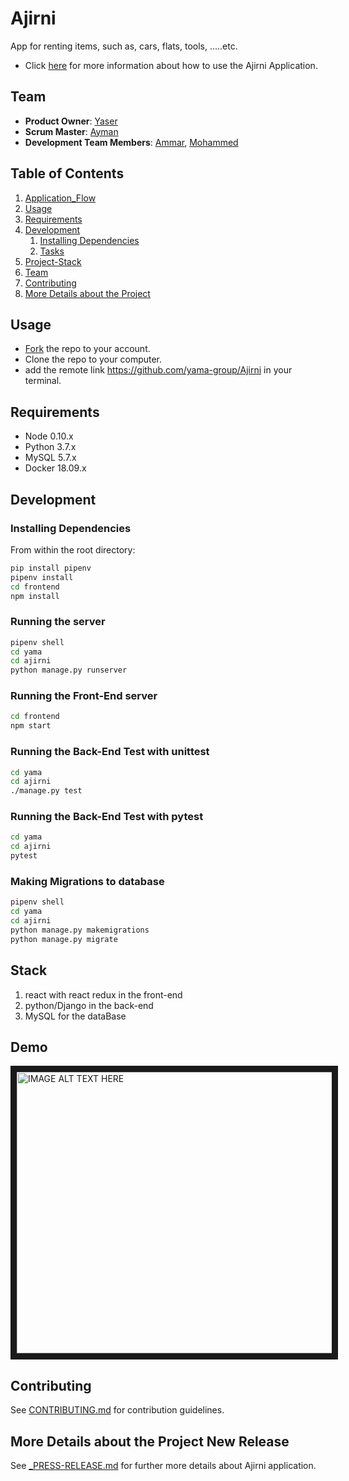 # Ajirni
App for renting items, such as, cars, flats, tools, .....etc. 
- Click [here](_APPLICATION-FLOW.md) for more information about how to use the Ajirni Application.

## Team

  - __Product Owner__: [Yaser](https://github.com/YasserKassem989979)
  - __Scrum Master__: [Ayman](https://github.com/engaymanh)
  - __Development Team Members__: [Ammar](https://github.com/AmmarAlkhooly98), [Mohammed](https://github.com/mohamedartan)

## Table of Contents

1. [Application_Flow](_APPLICATION-FLOW.md)
1. [Usage](#Usage)
1. [Requirements](#requirements)
1. [Development](#development)
    1. [Installing Dependencies](#installing-dependencies)
    1. [Tasks](#tasks)
1. [Project-Stack](#Stack)
1. [Team](#team)
1. [Contributing](#contributing)
1. [More Details about the Project](#More-Details-about-the-Project-New-Release)

## Usage

- [Fork](https://github.com/yama-group/Ajirni) the repo to your account.
- Clone the repo to your computer.
- add the remote link https://github.com/yama-group/Ajirni in your terminal.

## Requirements

- Node 0.10.x
- Python 3.7.x
- MySQL 5.7.x
- Docker 18.09.x

## Development

### Installing Dependencies

From within the root directory:

```bash
pip install pipenv
pipenv install
cd frontend 
npm install 
```

### Running the server

```bash
pipenv shell
cd yama
cd ajirni
python manage.py runserver
```

### Running the Front-End server

```bash
cd frontend
npm start
```

### Running the Back-End Test with unittest

```bash
cd yama
cd ajirni
./manage.py test
```

### Running the Back-End Test with pytest

```bash
cd yama
cd ajirni
pytest
```

### Making Migrations to database

```bash
pipenv shell
cd yama
cd ajirni
python manage.py makemigrations
python manage.py migrate
```

## Stack

1. react with react redux in the front-end
1. python/Django in the back-end
1. MySQL for the dataBase

## Demo
<a href="http://www.youtube.com/watch?feature=player_embedded&v=kwvpfTC8-go" target="_blank"><img src="http://img.youtube.com/vi/kwvpfTC8-go/1.jpg" 
alt="IMAGE ALT TEXT HERE" width="600" height="450" border="10" /></a>

## Contributing

See [CONTRIBUTING.md](CONTRIBUTING.md) for contribution guidelines.

## More Details about the Project New Release

See [_PRESS-RELEASE.md](_PRESS-RELEASE.md) for further more details about Ajirni application.

